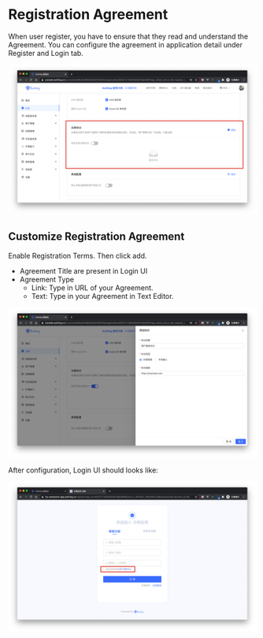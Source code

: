 # Registration Agreement

<LastUpdated/>

When user register, you have to ensure that they read and understand the Agreement. You can configure the agreement in application detail under Register and Login tab.

![Custom Style](./images/Xnip2021-03-04_15-26-17.png)

## Customize Registration Agreement

Enable Registration Terms. Then click add.
- Agreement Title are present in Login UI
- Agreement Type 
  - Link: Type in URL of your Agreement.
  - Text: Type in your Agreement in Text Editor.

![Custom Style](./images/Xnip2021-03-04_15-29-16.png)

After configuration, Login UI should looks like:

![Custom Style](./images/Xnip2021-03-04_15-35-17.png)
